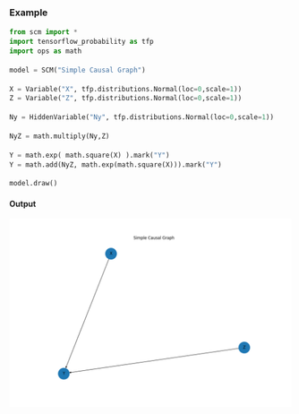 
### Example

```python
from scm import *
import tensorflow_probability as tfp
import ops as math

model = SCM("Simple Causal Graph")

X = Variable("X", tfp.distributions.Normal(loc=0,scale=1))
Z = Variable("Z", tfp.distributions.Normal(loc=0,scale=1))

Ny = HiddenVariable("Ny", tfp.distributions.Normal(loc=0,scale=1))

NyZ = math.multiply(Ny,Z)

Y = math.exp( math.square(X) ).mark("Y")
Y = math.add(NyZ, math.exp(math.square(X))).mark("Y")

model.draw()
```
#### Output
![alt text](https://github.com/goncalorafaria/PyCausal/blob/master/cimg.png)
